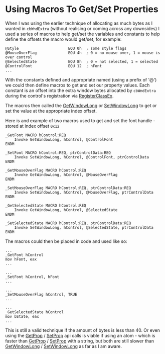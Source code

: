 # Using Macros To Get/Set Properties

When I was using the earlier technique of allocating as much bytes as I wanted in `cbWndExtra` \(without realising or coming across any downsides\) I used a series of macros to help get/set the variables and constants to help define the offsets the macro would get/set, for example:

```x86asm
@Style                      EQU 0h  ; some style flags
@MouseOverFlag              EQU 4h  ; 0 = no mouse over, 1 = mouse is over control
@SelectedState              EQU 8h  ; 0 = not selected, 1 = selected
@ControlFont                EQU 12  ; hFont
...
```

With the constants defined and appropriate named \(using a prefix of '@'\) we could then define macros to get and set our property values. Each constant is an offset into the extra window bytes allocated by `cbWndExtra` during the control's registration via [RegisterClassEx](https://msdn.microsoft.com/en-us/library/windows/desktop/ms633587%28v=vs.85%29.aspx).

The macros then called the [GetWindowLong](https://msdn.microsoft.com/en-us/library/windows/desktop/ms633584%28v=vs.85%29.aspx) or [SetWindowLong](https://msdn.microsoft.com/en-us/library/windows/desktop/ms633591%28v=vs.85%29.aspx) to get or set the value at the appropriate index offset.

Here is and example of two macros used to get and set the font handle - stored at index offset `0x12`

```x86asm
_GetFont MACRO hControl:REQ
    Invoke GetWindowLong, hControl, @ControlFont        
ENDM

_SetFont MACRO hControl:REQ, ptrControlData:REQ
    Invoke SetWindowLong, hControl, @ControlFont, ptrControlData
ENDM

_GetMouseOverFlag MACRO hControl:REQ
    Invoke GetWindowLong, hControl, @MouseOverFlag		
ENDM

_SetMouseOverFlag MACRO hControl:REQ, ptrControlData:REQ
    Invoke SetWindowLong, hControl, @MouseOverFlag, ptrControlData
ENDM

_GetSelectedState MACRO hControl:REQ
    Invoke GetWindowLong, hControl, @SelectedState
ENDM

_SetSelectedState MACRO hControl:REQ, ptrControlData:REQ
    Invoke SetWindowLong, hControl, @SelectedState, ptrControlData
ENDM
```

The macros could then be placed in code and used like so:

```x86asm
...
_GetFont hControl
mov hFont, eax
...

...
_SetFont hControl, hFont
...

...
_SetMouseOverFlag hControl, TRUE
...

...
_GetSelectedState hControl
mov bState, eax
...
```

This is still a valid technique if the amount of bytes is less than 40. Or even using the [GetProp](https://msdn.microsoft.com/en-us/library/windows/desktop/ms633564%28v=vs.85%29.aspx) / [SetProp](https://msdn.microsoft.com/en-us/library/windows/desktop/ms633568%28v=vs.85%29.aspx) api calls is viable if using an atom - which is faster than [GetProp](https://msdn.microsoft.com/en-us/library/windows/desktop/ms633564%28v=vs.85%29.aspx) / [SetProp](https://msdn.microsoft.com/en-us/library/windows/desktop/ms633568%28v=vs.85%29.aspx) with a string, but both are still slower than [GetWindowLong](https://msdn.microsoft.com/en-us/library/windows/desktop/ms633584%28v=vs.85%29.aspx) / [SetWindowLong](https://msdn.microsoft.com/en-us/library/windows/desktop/ms633591%28v=vs.85%29.aspx) as far as I am aware.

